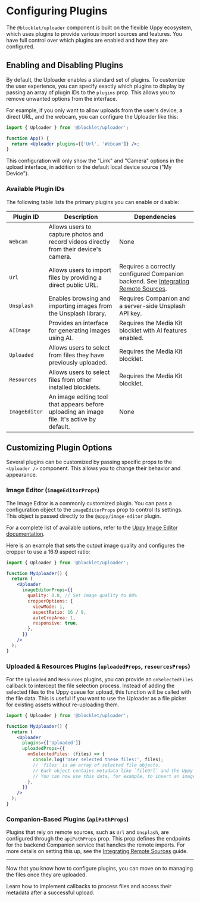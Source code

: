 # Configuring Plugins

The `@blocklet/uploader` component is built on the flexible Uppy ecosystem, which uses plugins to provide various import sources and features. You have full control over which plugins are enabled and how they are configured.

## Enabling and Disabling Plugins

By default, the Uploader enables a standard set of plugins. To customize the user experience, you can specify exactly which plugins to display by passing an array of plugin IDs to the `plugins` prop. This allows you to remove unwanted options from the interface.

For example, if you only want to allow uploads from the user's device, a direct URL, and the webcam, you can configure the Uploader like this:

```jsx
import { Uploader } from '@blocklet/uploader';

function App() {
  return <Uploader plugins={['Url', 'Webcam']} />;
}
```

This configuration will only show the "Link" and "Camera" options in the upload interface, in addition to the default local device source ("My Device").

### Available Plugin IDs

The following table lists the primary plugins you can enable or disable:

| Plugin ID   | Description                                                                                       | Dependencies                                                                                                  |
|-------------|---------------------------------------------------------------------------------------------------|---------------------------------------------------------------------------------------------------------------|
| `Webcam`    | Allows users to capture photos and record videos directly from their device's camera.             | None                                                                                                          |
| `Url`       | Allows users to import files by providing a direct public URL.                                    | Requires a correctly configured Companion backend. See [Integrating Remote Sources](./guides-remote-sources.md).    |
| `Unsplash`  | Enables browsing and importing images from the Unsplash library.                                  | Requires Companion and a server-side Unsplash API key.                                                        |
| `AIImage`   | Provides an interface for generating images using AI.                                             | Requires the Media Kit blocklet with AI features enabled.                                                     |
| `Uploaded`  | Allows users to select from files they have previously uploaded.                                  | Requires the Media Kit blocklet.                                                                              |
| `Resources` | Allows users to select files from other installed blocklets.                                      | Requires the Media Kit blocklet.                                                                              |
| `ImageEditor` | An image editing tool that appears before uploading an image file. It's active by default.      | None                                                                                                          |

## Customizing Plugin Options

Several plugins can be customized by passing specific props to the `<Uploader />` component. This allows you to change their behavior and appearance.

### Image Editor (`imageEditorProps`)

The Image Editor is a commonly customized plugin. You can pass a configuration object to the `imageEditorProps` prop to control its settings. This object is passed directly to the `@uppy/image-editor` plugin.

For a complete list of available options, refer to the [Uppy Image Editor documentation](https://uppy.io/docs/image-editor/#options).

Here is an example that sets the output image quality and configures the cropper to use a 16:9 aspect ratio:

```jsx
import { Uploader } from '@blocklet/uploader';

function MyUploader() {
  return (
    <Uploader
      imageEditorProps={{
        quality: 0.8, // Set image quality to 80%
        cropperOptions: {
          viewMode: 1,
          aspectRatio: 16 / 9,
          autoCropArea: 1,
          responsive: true,
        },
      }}
    />
  );
}
```

### Uploaded & Resources Plugins (`uploadedProps`, `resourcesProps`)

For the `Uploaded` and `Resources` plugins, you can provide an `onSelectedFiles` callback to intercept the file selection process. Instead of adding the selected files to the Uppy queue for upload, this function will be called with the file data. This is useful if you want to use the Uploader as a file picker for existing assets without re-uploading them.

```jsx
import { Uploader } from '@blocklet/uploader';

function MyUploader() {
  return (
    <Uploader
      plugins={['Uploaded']}
      uploadedProps={{
        onSelectedFiles: (files) => {
          console.log('User selected these files:', files);
          // 'files' is an array of selected file objects.
          // Each object contains metadata like `fileUrl` and the Uppy file object.
          // You can now use this data, for example, to insert an image into an editor.
        },
      }}
    />
  );
}
```

### Companion-Based Plugins (`apiPathProps`)

Plugins that rely on remote sources, such as `Url` and `Unsplash`, are configured through the `apiPathProps` prop. This prop defines the endpoints for the backend Companion service that handles the remote imports. For more details on setting this up, see the [Integrating Remote Sources](./guides-remote-sources.md) guide.

---

Now that you know how to configure plugins, you can move on to managing the files once they are uploaded.

<x-card data-title="Next Step: Handling Uploads" data-icon="lucide:upload-cloud" data-href="/guides/handling-uploads" data-cta="Read Guide">
  Learn how to implement callbacks to process files and access their metadata after a successful upload.
</x-card>